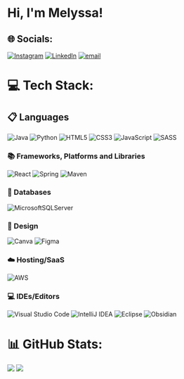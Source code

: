 # Hi, I'm Melyssa!

## 🌐 Socials:
[![Instagram](https://img.shields.io/badge/Instagram-%23E4405F.svg?logo=Instagram&logoColor=white)](https://instagram.com/nimethv) [![LinkedIn](https://img.shields.io/badge/LinkedIn-%230077B5.svg?logo=linkedin&logoColor=white)](https://linkedin.com/in/nimethv) [![email](https://img.shields.io/badge/Email-D14836?logo=gmail&logoColor=white)](mailto:melyssanimethh@gmail.com) 

# 💻 Tech Stack:

## 📋 Languages
![Java](https://img.shields.io/badge/java-%23ED8B00.svg?style=flat&logo=openjdk&logoColor=white) 
![Python](https://img.shields.io/badge/python-3670A0?style=flat&logo=python&logoColor=ffdd54) 
![HTML5](https://img.shields.io/badge/html5-%23E34F26.svg?style=flat&logo=html5&logoColor=white) 
![CSS3](https://img.shields.io/badge/css3-%231572B6.svg?style=flat&logo=css3&logoColor=white) 
![JavaScript](https://img.shields.io/badge/javascript-%23323330.svg?style=flat&logo=javascript&logoColor=%23F7DF1E) 
![SASS](https://img.shields.io/badge/SASS-hotpink.svg?style=flat&logo=SASS&logoColor=white)
<br/>
### 📚 Frameworks, Platforms and Libraries
![React](https://img.shields.io/badge/react-%2320232a.svg?style=flat&logo=react&logoColor=%2361DAFB)
![Spring](https://img.shields.io/badge/spring-%236DB33F.svg?style=flat&logo=spring&logoColor=white)
![Maven](https://img.shields.io/badge/apachemaven-C71A36.svg?style=flat&logo=apachemaven&logoColor=white)
<br/>
### 💾 Databases
![MicrosoftSQLServer](https://img.shields.io/badge/Microsoft%20SQL%20Server-CC2927?style=flat&logo=microsoft%20sql%20server&logoColor=white)
<br/>
### 🎨 Design
![Canva](https://img.shields.io/badge/Canva-%2300C4CC.svg?style=flat&logo=Canva&logoColor=white)
![Figma](https://img.shields.io/badge/figma-%23F24E1E.svg?style=flat&logo=figma&logoColor=white)
<br/>
### ☁️ Hosting/SaaS
![AWS](https://img.shields.io/badge/AWS-%23FF9900.svg?style=flat&logo=amazon-aws&logoColor=white) 
<br/>
### 💻 IDEs/Editors
![Visual Studio Code](https://img.shields.io/badge/Visual%20Studio%20Code-0078d7.svg?style=flat&logo=visual-studio-code&logoColor=white)
![IntelliJ IDEA](https://img.shields.io/badge/IntelliJIDEA-000000.svg?style=flat&logo=intellij-idea&logoColor=white)
![Eclipse](https://img.shields.io/badge/Eclipse-FE7A16.svg?style=flat&logo=Eclipse&logoColor=white)
![Obsidian](https://img.shields.io/badge/Obsidian-%23483699.svg?style=flat&logo=obsidian&logoColor=white)

# 📊 GitHub Stats:
![](https://github-readme-stats.vercel.app/api?username=nimethv&theme=dracula&hide_border=false&include_all_commits=true&count_private=true)
![](https://github-readme-stats.vercel.app/api/top-langs/?username=nimethv&theme=dracula&hide_border=false&include_all_commits=true&count_private=true&layout=compact)

